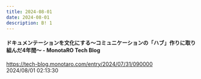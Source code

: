 ```yaml
---
title: 2024-08-01
date: 2024-08-01
description: B! 1
---
```


#### ドキュメンテーションを文化にする〜コミュニケーションの「ハブ」作りに取り組んだ4年間～ - MonotaRO Tech Blog
https://tech-blog.monotaro.com/entry/2024/07/31/090000<br>
2024/08/01 02:13:30<br>


